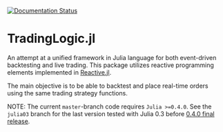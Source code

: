 [![Documentation Status](https://readthedocs.org/projects/tradinglogicjl/badge/?version=latest)](http://tradinglogicjl.readthedocs.io/en/latest/?badge=latest)

# TradingLogic.jl

An attempt at a unified framework in Julia language for both event-driven backtesting and live trading. This package utilizes reactive programming elements implemented in [Reactive.jl](https://github.com/JuliaLang/Reactive.jl).

The main objective is to be able to backtest and place real-time orders using the same trading strategy functions.

NOTE: The current `master`-branch code requires `Julia >=0.4.0`. See the `julia03` branch for the last version tested with Julia 0.3 before [0.4.0 final release](https://github.com/JuliaLang/julia/releases).

